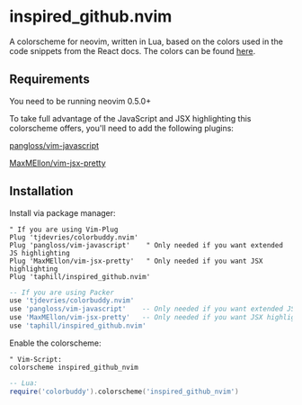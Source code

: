 # inspired_github.nvim

A colorscheme for neovim, written in Lua, based on the colors used in the code snippets from the React docs. The colors can be found [here](https://github.com/reactjs/reactjs.org/blob/main/src/prism-styles.js#L11).

## Requirements

You need to be running neovim 0.5.0+

To take full advantage of the JavaScript and JSX highlighting this colorscheme offers, you'll need to add the following plugins:

[pangloss/vim-javascript](https://github.com/pangloss/vim-javascript)

[MaxMEllon/vim-jsx-pretty](https://github.com/MaxMEllon/vim-jsx-pretty)

## Installation

Install via package manager:
```vim
" If you are using Vim-Plug
Plug 'tjdevries/colorbuddy.nvim'
Plug 'pangloss/vim-javascript'    " Only needed if you want extended JS highlighting
Plug 'MaxMEllon/vim-jsx-pretty'   " Only needed if you want JSX highlighting
Plug 'taphill/inspired_github.nvim'
```

```lua
-- If you are using Packer
use 'tjdevries/colorbuddy.nvim'
use 'pangloss/vim-javascript'    -- Only needed if you want extended JS highlighting
use 'MaxMEllon/vim-jsx-pretty'   -- Only needed if you want JSX highlighting
use 'taphill/inspired_github.nvim'
```

Enable the colorscheme:

```vim 
" Vim-Script:
colorscheme inspired_github_nvim
```

```lua
-- Lua:
require('colorbuddy').colorscheme('inspired_github_nvim')
```
